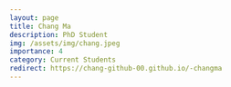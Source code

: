 ```yaml
---
layout: page
title: Chang Ma
description: PhD Student
img: /assets/img/chang.jpeg
importance: 4
category: Current Students
redirect: https://chang-github-00.github.io/-changma
---
```

